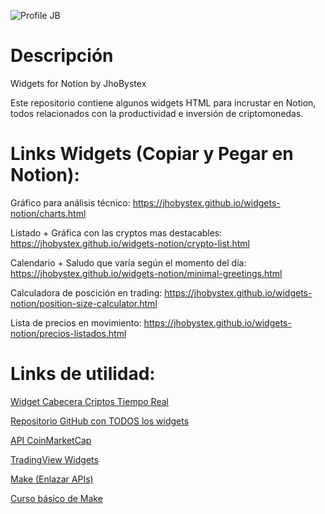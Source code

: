 ![Profile JB]([https://pbs.twimg.com/profile_images/1612470703990738944/3B71kYyB_400x400.jpg](https://i.ibb.co/3vqdw8g/Crypto-Punk-lloro50.png))
# Descripción
Widgets for Notion by JhoBystex

Este repositorio contiene algunos widgets HTML para incrustar en Notion, todos relacionados con la productividad e inversión de criptomonedas.

# Links Widgets (Copiar y Pegar en Notion):

Gráfico para análisis técnico:
https://jhobystex.github.io/widgets-notion/charts.html

Listado + Gráfica con las cryptos mas destacables:
https://jhobystex.github.io/widgets-notion/crypto-list.html

Calendario + Saludo que varía según el momento del día:
https://jhobystex.github.io/widgets-notion/minimal-greetings.html

Calculadora de poscición en trading:
https://jhobystex.github.io/widgets-notion/position-size-calculator.html

Lista de precios en movimiento:
https://jhobystex.github.io/widgets-notion/precios-listados.html

# Links de utilidad:

[Widget Cabecera Criptos Tiempo Real](https://coinmarketcap.com/widget/price-marquee/)

[Repositorio GitHub con TODOS los widgets](https://github.com/JhoBystex/widgets-notion)

[API CoinMarketCap](https://pro.coinmarketcap.com/account)

[TradingView Widgets](https://www.tradingview.com/widget/)

[Make (Enlazar APIs)](https://www.make.com)

[Curso básico de Make](https://www.youtube.com/playlist?list=PLiui5Y0bujgjw2FZVv8VJ_B1Ruek13385)
